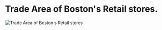 #  Trade Area of Boston's Retail stores.

![Trade Area of Boston s Retail stores](https://user-images.githubusercontent.com/56985560/119414228-06d1c000-bca4-11eb-9f37-fa98f922d66c.jpg)
